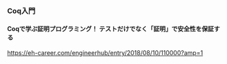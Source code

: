 ### Coq入門
#### Coqで学ぶ証明プログラミング！ テストだけでなく「証明」で安全性を保証する
https://eh-career.com/engineerhub/entry/2018/08/10/110000?amp=1
